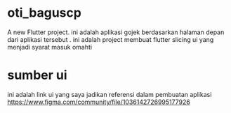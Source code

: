 # oti_baguscp

A new Flutter project. ini adalah aplikasi gojek berdasarkan halaman depan dari aplikasi tersebut .
ini adalah project membuat flutter slicing ui yang menjadi syarat masuk omahti 

# sumber ui 
ini adalah link ui yang saya jadikan referensi dalam pembuatan aplikasi 
https://www.figma.com/community/file/1036142726995177926
